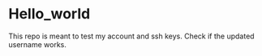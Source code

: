 # Hello_world
This repo is meant to test my account and ssh keys.
Check if the updated username works.